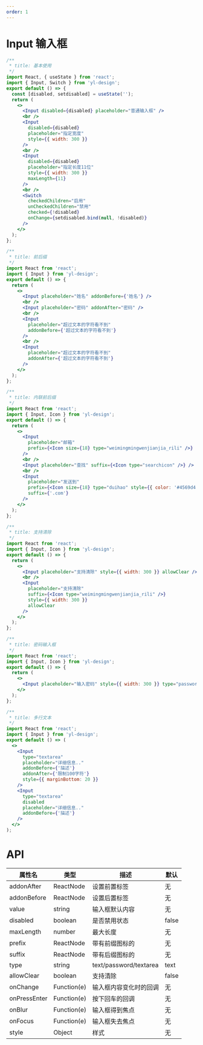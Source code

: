 ```yaml
---
order: 1
---
```


# Input 输入框

```jsx
/**
 * title: 基本使用
 */
import React, { useState } from 'react';
import { Input, Switch } from 'yl-design';
export default () => {
  const [disabled, setdisabled] = useState('');
  return (
    <>
      <Input disabled={disabled} placeholder="普通输入框" />
      <br />
      <Input
        disabled={disabled}
        placeholder="指定宽度"
        style={{ width: 300 }}
      />
      <br />
      <Input
        disabled={disabled}
        placeholder="指定长度11位"
        style={{ width: 300 }}
        maxLength={11}
      />
      <br />
      <Switch
        checkedChildren="启用"
        unCheckedChildren="禁用"
        checked={!disabled}
        onChange={setdisabled.bind(null, !disabled)}
      />
    </>
  );
};
```

```jsx
/**
 * title: 前后缀
 */
import React from 'react';
import { Input } from 'yl-design';
export default () => {
  return (
    <>
      <Input placeholder="姓名" addonBefore={'姓名'} />
      <br />
      <Input placeholder="密码" addonAfter="密码" />
      <br />
      <Input
        placeholder="超过文本的字符看不到"
        addonBefore={'超过文本的字符看不到'}
      />
      <br />
      <Input
        placeholder="超过文本的字符看不到"
        addonAfter={'超过文本的字符看不到'}
      />
    </>
  );
};
```

```jsx
/**
 * title: 内联前后缀
 */
import React from 'react';
import { Input, Icon } from 'yl-design';
export default () => {
  return (
    <>
      <Input
        placeholder="邮箱"
        prefix={<Icon size={18} type="weimingmingwenjianjia_rili" />}
      />
      <br />
      <Input placeholder="查找" suffix={<Icon type="searchicon" />} />
      <br />
      <Input
        placeholder="发送到"
        prefix={<Icon size={18} type="duihao" style={{ color: '#4569d4' }} />}
        suffix={'.com'}
      />
    </>
  );
};
```

```jsx
/**
 * title: 支持清除
 */
import React from 'react';
import { Input, Icon } from 'yl-design';
export default () => {
  return (
    <>
      <Input placeholder="支持清除" style={{ width: 300 }} allowClear />
      <br />
      <Input
        placeholder="支持清除"
        suffix={<Icon type="weimingmingwenjianjia_rili" />}
        style={{ width: 300 }}
        allowClear
      />
    </>
  );
};
```

```jsx
/**
 * title: 密码输入框
 */
import React from 'react';
import { Input, Icon } from 'yl-design';
export default () => {
  return (
    <>
      <Input placeholder="输入密码" style={{ width: 300 }} type="password" />
    </>
  );
};
```

```jsx
/**
 * title: 多行文本
 */
import React from 'react';
import { Input } from 'yl-design';
export default () => (
  <>
    <Input
      type="textarea"
      placeholder="详细信息.."
      addonBefore={'描述'}
      addonAfter={'限制100字符'}
      style={{ marginBottom: 20 }}
    />
    <Input
      type="textarea"
      disabled
      placeholder="详细信息.."
      addonBefore={'描述'}
    />
  </>
);
```

# API

| **属性名**   | **类型**    | **描述**               | **默认** |
| ------------ | ----------- | ---------------------- | -------- |
| addonAfter   | ReactNode   | 设置前置标签           | 无       |
| addonBefore  | ReactNode   | 设置后置标签           | 无       |
| value        | string      | 输入框默认内容         | 无       |
| disabled     | boolean     | 是否禁用状态           | false    |
| maxLength    | number      | 最大长度               | 无       |
| prefix       | ReactNode   | 带有前缀图标的         | 无       |
| suffix       | ReactNode   | 带有后缀图标的         | 无       |
| type         | string      | text/password/textarea | text     |
| allowClear   | boolean     | 支持清除               | false    |
| onChange     | Function(e) | 输入框内容变化时的回调 | 无       |
| onPressEnter | Function(e) | 按下回车的回调         | 无       |
| onBlur       | Function(e) | 输入框得到焦点         | 无       |
| onFocus      | Function(e) | 输入框失去焦点         | 无       |
| style        | Object      | 样式                   | 无       |
